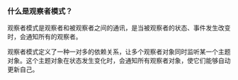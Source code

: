 ### 什么是观察者模式？

观察者模式是观察者和被观察者之间的通讯，是当被观察者的状态、事件发生改变时，会通知所有的观察者。

观察者模式定义了一种一对多的依赖关系，让多个观察者对象同时监听某一个主题对象。这个主题对象在状态发生变化时，会通知所有观察者对象，使它们能够自动更新自己。
